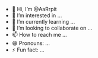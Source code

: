 - 👋 Hi, I’m @AaRrpit
- 👀 I’m interested in ...
- 🌱 I’m currently learning ...
- 💞️ I’m looking to collaborate on ...
- 📫 How to reach me ...
- 😄 Pronouns: ...
- ⚡ Fun fact: ...

<!---
AaRrpit/AaRrpit is a ✨ special ✨ repository because its `README.md` (this file) appears on your GitHub profile.
You can click the Preview link to take a look at your changes.
--->
